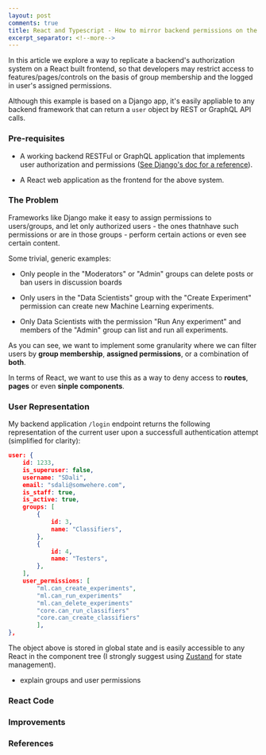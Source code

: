 ```yaml
---
layout: post
comments: true
title: React and Typescript - How to mirror backend permissions on the frontend app
excerpt_separator: <!--more-->
---
```


In this article we explore a way to replicate a backend's authorization system on a React built frontend, so that developers may restrict access to features/pages/controls on the basis of group membership and the logged in user's assigned permissions.

Although this example is based on a Django app, it's easily appliable to any backend framework that can return a `user` object by REST or GraphQL API calls.

<!--more-->

### Pre-requisites

- A working backend RESTFul or GraphQL application that implements user authorization and permissions ([See Django's doc for a reference](https://docs.djangoproject.com/en/3.2/topics/auth/default/#topic-authorization)).

- A React web application as the frontend for the above system.

### The Problem

Frameworks like Django make it easy to assign permissions to users/groups, and let only authorized users - the ones thatnhave such permissions or are in those groups - perform certain actions or even see certain content.

Some trivial, generic examples:

- Only people in the "Moderators" or "Admin" groups can delete posts or ban users in discussion boards

- Only users in the "Data Scientists" group with the "Create Experiment" permission can create new Machine Learning experiments.

- Only Data Scientists with the permission "Run Any experiment" and members of the "Admin" group can list and run all experiments.

As you can see, we want to implement some granularity where we can filter users by **group membership**, **assigned permissions**, or a combination of **both**.

In terms of React, we want to use this as a way to deny access to **routes**, **pages** or even **sinple components**.

### User Representation

My backend application `/login` endpoint returns the following representation of the current user upon a successfull authentication attempt (simplified for clarity):

```json
user: {
    id: 1233,
    is_superuser: false,
    username: "SDali",
    email: "sdali@somwehere.com",
    is_staff: true,
    is_active: true,
    groups: [
        {
            id: 3,
            name: "Classifiers",
        },
        {
            id: 4,
            name: "Testers",
        },
    ],
    user_permissions: [
        "ml.can_create_experiments",
        "ml.can_run_experiments"
        "ml.can_delete_experiments"
        "core.can_run_classifiers"
        "core.can_create_classifiers"        
        ],
},
```

The object above is stored in global state and is easily accessible to any React in the component tree (I strongly suggest using [Zustand](https://github.com/pmndrs/zustand) for state management).

- explain groups and user permissions

### React Code

### Improvements

### References
